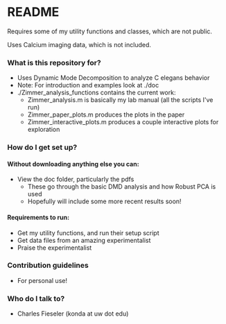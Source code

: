 # README #

Requires some of my utility functions and classes, which are not public.

Uses Calcium imaging data, which is not included.

### What is this repository for? ###

* Uses Dynamic Mode Decomposition to analyze C elegans behavior
* Note: For introduction and examples look at ./doc
* ./Zimmer_analysis_functions contains the current work:
	* Zimmer_analysis.m is basically my lab manual (all the scripts I've run)
	* Zimmer_paper_plots.m produces the plots in the paper
	* Zimmer_interactive_plots.m produces a couple interactive plots for exploration

### How do I get set up? ###

#### Without downloading anything else you can:
* View the doc folder, particularly the pdfs
	* These go through the basic DMD analysis and how Robust PCA is used
	* Hopefully will include some more recent results soon!

#### Requirements to run:
* Get my utility functions, and run their setup script
* Get data files from an amazing experimentalist
* Praise the experimentalist

### Contribution guidelines ###

* For personal use!

### Who do I talk to? ###

* Charles Fieseler (konda at uw dot edu)